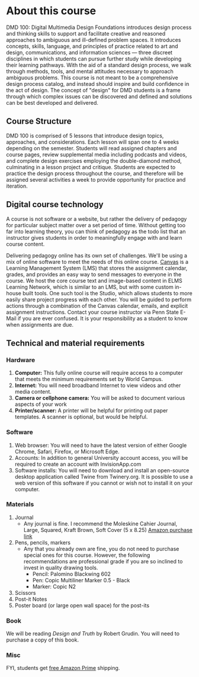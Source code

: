 # About this course

DMD 100: Digital Multimedia Design Foundations introduces design process and thinking skills to support and facilitate creative and reasoned approaches to ambiguous and ill-defined problem spaces. It introduces concepts, skills, language, and principles of practice related to art and design, communications, and information sciences — three discreet disciplines in which students can pursue further study while developing their learning pathways. With the aid of a standard design process, we walk through methods, tools, and mental attitudes necessary to approach ambiguous problems. This course is not meant to be a comprehensive design process catalog, and instead should inspire and build confidence in the act of design. The concept of "design" for DMD students is a frame through which complex issues can be discovered and defined and solutions can be best developed and delivered.

## Course Structure

DMD 100 is comprised of 5 lessons that introduce design topics, approaches, and considerations. Each lesson will span one to 4 weeks depending on the semester. Students will read assigned chapters and course pages, review supplemental media including podcasts and videos, and complete design exercises employing the double-diamond method, culminating in a lesson project and critique. Students are expected to practice the design process throughout the course, and therefore will be assigned several activities a week to provide opportunity for practice and iteration.

## Digital course technology

A course is not software or a website, but rather the delivery of pedagogy for particular subject matter over a set period of time. Without getting too far into learning theory, you can think of pedagogy as the todo list that an instructor gives students in order to meaningfully engage with and learn course content.
  
Delivering pedagogy online has its own set of challenges. We'll be using  a mix of online software to meet the needs of this online course. [Canvas](http://canvas.psu.edu) is a Learning Management System (LMS) that stores the assignment calendar, grades, and provides an easy way to send messages to everyone in the course. We host the core course text and image-based content in ELMS Learning Network, which is similar to an LMS, but with some custom in-house built tools. One such tool is the Studio, which allows students to more easily share project progress with each other. You will be guided to perform actions through a combination of the Canvas calendar, emails, and explicit assignment instructions. Contact your course instructor via Penn State E-Mail if you are ever confused. It is your responsibility as a student to know when assignments are due.

## Technical and material requirements
### Hardware

1. **Computer:** This fully online course will require access to a computer that meets the minimum requirements set by World Campus.
2. **Internet:** You will need broadband Internet to view videos and other media content.
3. **Camera or cellphone camera:** You will be asked to document various aspects of your work
4. **Printer/scanner:** A printer will be helpful for printing out paper templates. A scanner is optional, but would be helpful.

### Software

1. Web browser: You will need to have the latest version of either Google Chrome, Safari, Firefox, or Microsoft Edge.
2. Accounts: In addition to general University account access, you will be required to create an account with InvisionApp.com
3. Software installs: You will need to download and install an open-source desktop application called Twine from Twinery.org. It is possible to use a web version of this software if you cannot or wish not to install it on your computer.

### Materials

1. Journal 
   * Any journal is fine. I recommend the Moleskine Cahier Journal, Large, Squared, Kraft Brown, Soft Cover \(5 x 8.25\) [Amazon purchase link](https://www.amazon.com/Moleskine-Cahier-Journal-Large-Squared/dp/8883704991)
2. Pens, pencils, markers
   * Any that you already own are fine, you do not need to purchase special ones for this course. However, the following recommendations are professional grade if you are so inclined to invest in quality drawing tools.
      * Pencil: Palomino Blackwing 602
      * Pen: Copic Multiliner Marker 0.5 - Black
      * Marker: Copic N2 
3. Scissors
4. Post-it Notes
5. Poster board \(or large open wall space\) for the post-its

### Book

We will be reading _Design and Truth_ by Robert Grudin. You will need to purchase a copy of this book.

### Misc

FYI, students get [free Amazon Prime](https://www.amazon.com/gp/help/customer/display.html?nodeId=201133690) shipping.


